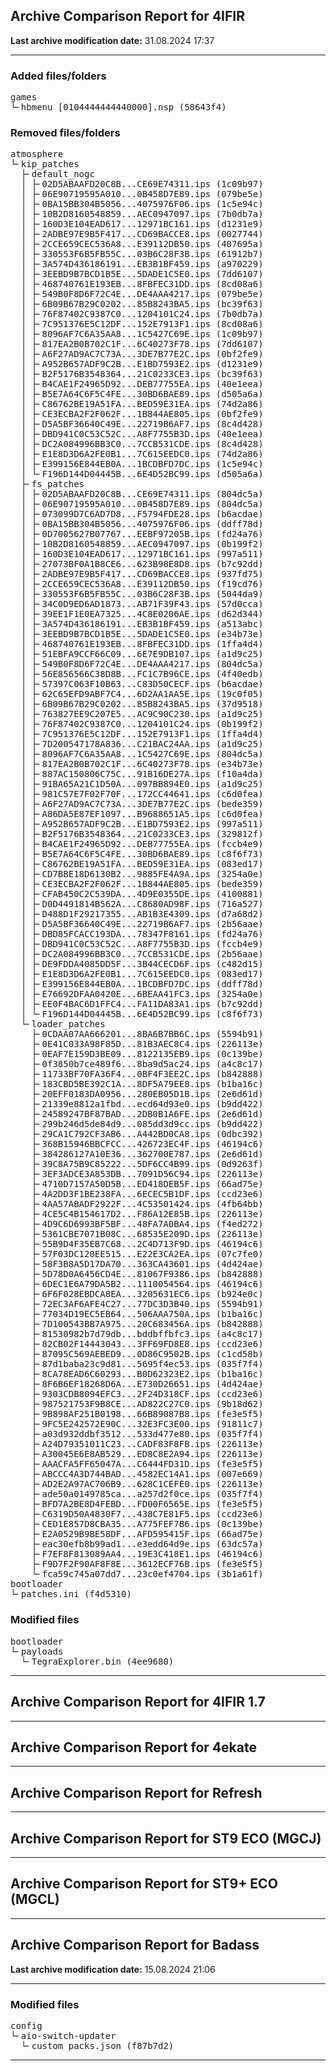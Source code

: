 <h2>Archive Comparison Report for <b>4IFIR</b></h2><b>Last archive modification date:</b> 31.08.2024 17:37<hr>

<h3>Added files/folders</h3>
<pre>games
└╴hbmenu_[0104444444440000].nsp (58643f4)
</pre>
<h3>Removed files/folders</h3>
<pre>atmosphere
└╴kip_patches
  ├╴default_nogc
  │ ├╴02D5ABAAFD20C8B...CE69E74311.ips (1c09b97)
  │ ├╴06E90719595A010...0B458D7E89.ips (079be5e)
  │ ├╴0BA15BB304B5056...4075976F06.ips (1c5e94c)
  │ ├╴10B2D8160548859...AEC0947097.ips (7b0db7a)
  │ ├╴160D3E104EAD617...12971BC161.ips (d1231e9)
  │ ├╴2ADBE97E9B5F417...CD69BACCE8.ips (0027744)
  │ ├╴2CCE659CEC536A8...E39112DB50.ips (407695a)
  │ ├╴330553F6B5FB55C...03B6C28F3B.ips (61912b7)
  │ ├╴3A574D436186191...EB3B1BF459.ips (a970229)
  │ ├╴3EEBD9B7BCD1B5E...5DADE1C5E0.ips (7dd6107)
  │ ├╴468740761E193EB...8FBFEC31DD.ips (8cd08a6)
  │ ├╴549B0F8D6F72C4E...DE4AAA4217.ips (079be5e)
  │ ├╴6B09B67B29C0202...85B8243BA5.ips (bc39f63)
  │ ├╴76F87402C9387C0...1204101C24.ips (7b0db7a)
  │ ├╴7C951376E5C12DF...152E7913F1.ips (8cd08a6)
  │ ├╴8096AF7C6A35AA8...1C5427C69E.ips (1c09b97)
  │ ├╴817EA2B0B702C1F...6C40273F78.ips (7dd6107)
  │ ├╴A6F27AD9AC7C73A...3DE7B77E2C.ips (0bf2fe9)
  │ ├╴A952B657ADF9C2B...E1BD7593E2.ips (d1231e9)
  │ ├╴B2F5176B3548364...21C0233CE3.ips (bc39f63)
  │ ├╴B4CAE1F24965D92...DEB77755EA.ips (40e1eea)
  │ ├╴B5E7A64C6F5C4FE...30BD6BAE89.ips (d505a6a)
  │ ├╴C86762BE19A51FA...BED59E31EA.ips (74d2a86)
  │ ├╴CE3ECBA2F2F062F...1B844AE805.ips (0bf2fe9)
  │ ├╴D5A5BF36640C49E...22719B6AF7.ips (8c4d428)
  │ ├╴DBD941C0C53C52C...A8F7755B3D.ips (40e1eea)
  │ ├╴DC2A084996BB3C0...7CCB531CDE.ips (8c4d428)
  │ ├╴E1E8D3D6A2FE0B1...7C615EEDC0.ips (74d2a86)
  │ ├╴E399156E844EB0A...1BCDBFD7DC.ips (1c5e94c)
  │ └╴F196D144D04445B...6E4D52BC99.ips (d505a6a)
  ├╴fs_patches
  │ ├╴02D5ABAAFD20C8B...CE69E74311.ips (804dc5a)
  │ ├╴06E90719595A010...0B458D7E89.ips (804dc5a)
  │ ├╴073099D7C6AD7D8...F5794FDE28.ips (b6acdae)
  │ ├╴0BA15BB304B5056...4075976F06.ips (ddff78d)
  │ ├╴0D7005627B07767...EEBF97205B.ips (fd24a76)
  │ ├╴10B2D8160548859...AEC0947097.ips (0b199f2)
  │ ├╴160D3E104EAD617...12971BC161.ips (997a511)
  │ ├╴27073BF0A1B8CE6...623B98E8D8.ips (b7c92dd)
  │ ├╴2ADBE97E9B5F417...CD69BACCE8.ips (937fd75)
  │ ├╴2CCE659CEC536A8...E39112DB50.ips (f19cd76)
  │ ├╴330553F6B5FB55C...03B6C28F3B.ips (5044da9)
  │ ├╴34C0D9ED6AD1873...AB71F39F43.ips (57d0cca)
  │ ├╴39EE1F1E0EA7325...4C8E0206AE.ips (d62d344)
  │ ├╴3A574D436186191...EB3B1BF459.ips (a513abc)
  │ ├╴3EEBD9B7BCD1B5E...5DADE1C5E0.ips (e34b73e)
  │ ├╴468740761E193EB...8FBFEC31DD.ips (1ffa4d4)
  │ ├╴51EBFA9CCF66C09...6E7E9DB107.ips (a1d9c25)
  │ ├╴549B0F8D6F72C4E...DE4AAA4217.ips (804dc5a)
  │ ├╴56E856566C38D8B...FC1C7B96CE.ips (4f40edb)
  │ ├╴57397C063F10B63...C83D50CECF.ips (b6acdae)
  │ ├╴62C65EFD9ABF7C4...6D2AA1AA5E.ips (19c0f05)
  │ ├╴6B09B67B29C0202...85B8243BA5.ips (37d9518)
  │ ├╴763827EE9C207E5...AC9C90C230.ips (a1d9c25)
  │ ├╴76F87402C9387C0...1204101C24.ips (0b199f2)
  │ ├╴7C951376E5C12DF...152E7913F1.ips (1ffa4d4)
  │ ├╴7D200547178A836...C21BAC24AA.ips (a1d9c25)
  │ ├╴8096AF7C6A35AA8...1C5427C69E.ips (804dc5a)
  │ ├╴817EA2B0B702C1F...6C40273F78.ips (e34b73e)
  │ ├╴887AC150806C75C...91B16DE27A.ips (f10a4da)
  │ ├╴91BA65A21C1D50A...097BB894E0.ips (a1d9c25)
  │ ├╴981C57E7F02F70F...172CC44641.ips (c6d0fea)
  │ ├╴A6F27AD9AC7C73A...3DE7B77E2C.ips (bede359)
  │ ├╴A86DA5E87EF1097...B9688651A5.ips (c6d0fea)
  │ ├╴A952B657ADF9C2B...E1BD7593E2.ips (997a511)
  │ ├╴B2F5176B3548364...21C0233CE3.ips (329812f)
  │ ├╴B4CAE1F24965D92...DEB77755EA.ips (fccb4e9)
  │ ├╴B5E7A64C6F5C4FE...30BD6BAE89.ips (c8f6f73)
  │ ├╴C86762BE19A51FA...BED59E31EA.ips (083ed17)
  │ ├╴CD7BBE18D6130B2...9885FE4A9A.ips (3254a0e)
  │ ├╴CE3ECBA2F2F062F...1B844AE805.ips (bede359)
  │ ├╴CFAB450C2C539DA...4D9E0355DE.ips (4100881)
  │ ├╴D0D4491814B562A...C8680AD98F.ips (716a527)
  │ ├╴D488D1F29217355...AB1B3E4309.ips (d7a68d2)
  │ ├╴D5A5BF36640C49E...22719B6AF7.ips (2b56aae)
  │ ├╴DBD85FCACC193DA...78347F8161.ips (fd24a76)
  │ ├╴DBD941C0C53C52C...A8F7755B3D.ips (fccb4e9)
  │ ├╴DC2A084996BB3C0...7CCB531CDE.ips (2b56aae)
  │ ├╴DE9FDDA4085DD5F...3B44CECD6F.ips (c482d15)
  │ ├╴E1E8D3D6A2FE0B1...7C615EEDC0.ips (083ed17)
  │ ├╴E399156E844EB0A...1BCDBFD7DC.ips (ddff78d)
  │ ├╴E76692DFAA0420E...6BEAA41FC3.ips (3254a0e)
  │ ├╴EE0F4BAC6D1FFC4...FA11DA83A1.ips (b7c92dd)
  │ └╴F196D144D04445B...6E4D52BC99.ips (c8f6f73)
  └╴loader_patches
    ├╴0CDAA07AA666201...8BA6B7BB6C.ips (5594b91)
    ├╴0E41C033A98F85D...81B3AEC8C4.ips (226113e)
    ├╴0EAF7E159D3BE09...8122135EB9.ips (0c139be)
    ├╴0f3850b7ce489f6...8ba9d5ac24.ips (a4c8c17)
    ├╴11733BF70FA36F4...0BF4F3EE2C.ips (b842888)
    ├╴183CBD5BE392C1A...8DF5A79EE8.ips (b1ba16c)
    ├╴20EFF0183DA0956...280EB05D1B.ips (2e6d61d)
    ├╴21339e8812a1fbd...ecd64d93e0.ips (b9dd422)
    ├╴24589247BF87BAD...2DB0B1A6FE.ips (2e6d61d)
    ├╴299b246d5de84d9...085dd3d9cc.ips (b9dd422)
    ├╴29CA1C792CF3AB6...A442BD0CA8.ips (0dbc392)
    ├╴368B15946BBCFCC...426723EC4F.ips (46194c6)
    ├╴384286127A10E36...362700E787.ips (2e6d61d)
    ├╴39C8A75B9C85222...5DF6CC4B99.ips (0d9263f)
    ├╴3EF3ADCE3A853DB...7091D56C94.ips (226113e)
    ├╴4710D7157A50D5B...ED418DEB5F.ips (66ad75e)
    ├╴4A2DD3F1BE238FA...6ECEC5B1DF.ips (ccd23e6)
    ├╴4AA57ABADF2922F...4C53501424.ips (4fb64bb)
    ├╴4CE5C4B154617D2...F86A12E85B.ips (226113e)
    ├╴4D9C6D6993BF5BF...48FA7A0BA4.ips (f4ed272)
    ├╴5361CBE7071B08C...68535E209D.ips (226113e)
    ├╴55B9D4F35EB7C68...2C4D713F9D.ips (46194c6)
    ├╴57F03DC120EE515...E22E3CA2EA.ips (07c7fe0)
    ├╴58F3B8A5D17DA70...363CA43601.ips (4d424ae)
    ├╴5D78D0A6456CD4E...81067F9386.ips (b842888)
    ├╴6DEC1E6A79DA5B2...1110054564.ips (46194c6)
    ├╴6F6F028EBDCA8EA...3205631EC6.ips (b924e0c)
    ├╴72EC3AF6AFE4C27...77DC3D3B40.ips (5594b91)
    ├╴77034D19EC5EB64...506AAA750A.ips (b1ba16c)
    ├╴7D100543BB7A975...20C683456A.ips (b842888)
    ├╴81530982b7d79db...bddbffbfc3.ips (a4c8c17)
    ├╴82CB02F14443043...3FF69FD8E8.ips (ccd23e6)
    ├╴87095C569AEBED9...0D86C9502B.ips (c1cd58b)
    ├╴87d1baba23c9d81...5695f4ec53.ips (035f7f4)
    ├╴8CA78EAD6C60293...B0D62323E2.ips (b1ba16c)
    ├╴8F6B6EF18268D6A...E730D26651.ips (4d424ae)
    ├╴9303CDB8094EFC3...2F24D318CF.ips (ccd23e6)
    ├╴987521753F9B8CE...AD822C27C0.ips (9b18d62)
    ├╴9B898AF251B0198...66B89087B8.ips (fe3e5f5)
    ├╴9FC5E242572E90C...32E3FC3E00.ips (91811c7)
    ├╴a03d932ddbf3512...533d477e80.ips (035f7f4)
    ├╴A24D79351011C23...CADF83F8FB.ips (226113e)
    ├╴A30045E6E8AB529...ED8C8E2A94.ips (226113e)
    ├╴AAACFA5FF65047A...C6444FD31D.ips (fe3e5f5)
    ├╴ABCCC4A3D744BAD...4582EC14A1.ips (007e669)
    ├╴AD2E2A97AC706B9...628C1CEFE0.ips (226113e)
    ├╴ade50a0149785ca...a257d2f0ce.ips (035f7f4)
    ├╴BFD7A2BE8D4FEBD...FD00F6565E.ips (fe3e5f5)
    ├╴C6319D50A4830F7...438C7E81F5.ips (ccd23e6)
    ├╴CED1E857D8CBA35...A775FEF7B6.ips (0c139be)
    ├╴E2A0529B9BE58DF...AFD595415F.ips (66ad75e)
    ├╴eac30efb8b99ad1...e3edd64d9e.ips (63dc57a)
    ├╴F7EF8F813089AA4...19E3C418E1.ips (46194c6)
    ├╴F9D7F2F90AF8F8E...3612ECF76B.ips (fe3e5f5)
    └╴fca59c745a07dd7...23c0ef4704.ips (3b1a61f)
bootloader
└╴patches.ini (f4d5310)
</pre>
<h3>Modified files</h3>
<pre>bootloader
└╴payloads
  └╴TegraExplorer.bin (4ee9680)
</pre>
<hr>

<h2>Archive Comparison Report for <b>4IFIR 1.7</b></h2><hr>

<h2>Archive Comparison Report for <b>4ekate</b></h2><hr>

<h2>Archive Comparison Report for <b>Refresh</b></h2><hr>

<h2>Archive Comparison Report for <b>ST9 ECO (MGCJ)</b></h2><hr>

<h2>Archive Comparison Report for <b>ST9+ ECO (MGCL)</b></h2><hr>

<h2>Archive Comparison Report for <b>Badass</b></h2><b>Last archive modification date:</b> 15.08.2024 21:06<hr>

<h3>Modified files</h3>
<pre>config
└╴aio-switch-updater
  └╴custom_packs.json (f87b7d2)
</pre>
<hr>

